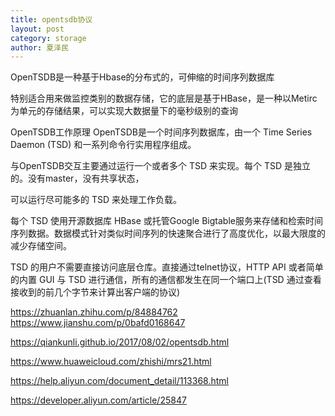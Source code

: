 ```yaml
---
title: opentsdb协议
layout: post
category: storage
author: 夏泽民
---
```

OpenTSDB是一种基于Hbase的分布式的，可伸缩的时间序列数据库

特别适合用来做监控类别的数据存储，它的底层是基于HBase，是一种以Metirc为单元的存储结果，可以实现大数据量下的毫秒级别的查询

OpenTSDB工作原理
OpenTSDB是一个时间序列数据库，由一个 Time Series Daemon (TSD) 和一系列命令行实用程序组成。

与OpenTSDB交互主要通过运行一个或者多个 TSD 来实现。每个 TSD 是独立的。没有master，没有共享状态，

可以运行尽可能多的 TSD 来处理工作负载。

每个 TSD 使用开源数据库 HBase 或托管Google Bigtable服务来存储和检索时间序列数据。数据模式针对类似时间序列的快速聚合进行了高度优化，以最大限度的减少存储空间。

TSD 的用户不需要直接访问底层仓库。直接通过telnet协议，HTTP API 或者简单的内置 GUI 与 TSD 进行通信，所有的通信都发生在同一个端口上(TSD 通过查看接收到的前几个字节来计算出客户端的协议)
<!-- more -->
https://zhuanlan.zhihu.com/p/84884762
https://www.jianshu.com/p/0bafd0168647

https://qiankunli.github.io/2017/08/02/opentsdb.html

https://www.huaweicloud.com/zhishi/mrs21.html

https://help.aliyun.com/document_detail/113368.html

https://developer.aliyun.com/article/25847


